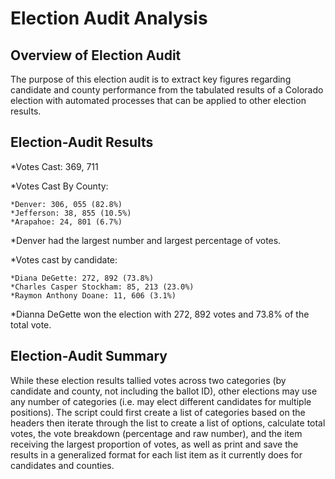 # Election Audit Analysis

## Overview of Election Audit
The purpose of this election audit is to extract key figures regarding candidate and county performance from the tabulated results of a Colorado election with automated processes that can be applied to other election results.

## Election-Audit Results

*Votes Cast: 369, 711

*Votes Cast By County:

	*Denver: 306, 055 (82.8%)
	*Jefferson: 38, 855 (10.5%)
	*Arapahoe: 24, 801 (6.7%)

*Denver had the largest number and largest percentage of votes. 

*Votes cast by candidate:

	*Diana DeGette: 272, 892 (73.8%)
	*Charles Casper Stockham: 85, 213 (23.0%)
	*Raymon Anthony Doane: 11, 606 (3.1%)

*Dianna DeGette won the election with 272, 892 votes and 73.8% of the total vote.

## Election-Audit Summary
While these election results tallied votes across two categories (by candidate and county, not including the ballot ID), other elections may use any number of categories (i.e. may elect different candidates for multiple positions). The script could first create a list of categories based on the headers then iterate through the list to create a list of options, calculate total votes, the vote breakdown (percentage and raw number), and the item receiving the largest proportion of votes, as well as print and save the results in a generalized format for each list item as it currently does for candidates and counties. 

